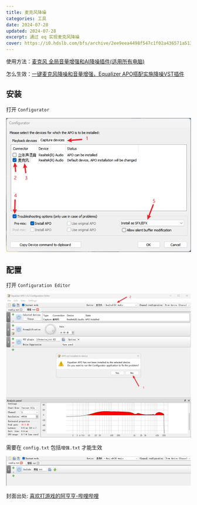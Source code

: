 ```yaml
---
title: 麦克风降噪
categories: 工具
date: 2024-07-28
updated: 2024-07-28
excerpt: 通过 eq 实现麦克风降噪
cover: https://i0.hdslb.com/bfs/archive/2ee9eea4498f547c1f02a436571a5130aa4a923c.jpg
---
```


使用方法：[麦克风 全局音量增强和AI降噪插件(适用所有电脑)](https://www.bilibili.com/video/BV13G411875w)

怎么生效：[一键麦克风降噪和音量增强，Equalizer APO搭配实施降噪VST插件](https://www.bilibili.com/video/BV17S4y1o7kK/?t=04m06s)

## 安装

打开 `Configurator`

![](/img/eq_configurator.png)

## 配置

打开 `Configuration Editor`

![](/img/eq_editor1.png)

需要在 `config.txt` 包括`增强.txt` 才能生效

![](/img/eq_editor2.png)

封面出处: [喜欢打游戏的阿亨亨-哔哩哔哩](https://www.bilibili.com/video/BV13G411875w)